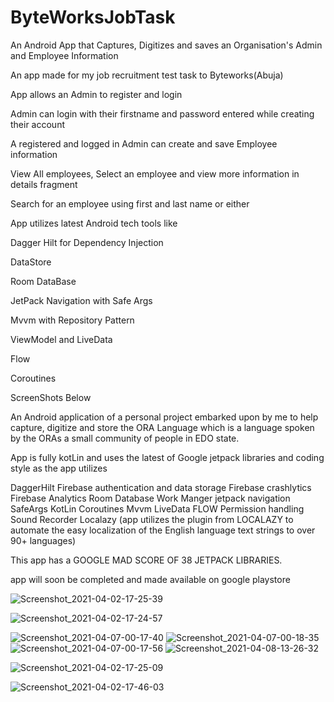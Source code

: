 # ByteWorksJobTask
An Android App that Captures, Digitizes and saves an Organisation's Admin and Employee Information

An app made for my job recruitment test task to Byteworks(Abuja)

App allows an Admin to register and login

Admin can login with their firstname and password entered while creating their account

A registered and logged in Admin can create and save Employee information

View All employees, Select an employee and view more information in details fragment

Search for an employee using first and last name or either

App utilizes latest Android tech tools like

Dagger Hilt for Dependency Injection

DataStore

Room DataBase

JetPack Navigation with Safe Args

Mvvm with Repository Pattern

ViewModel and LiveData

Flow

Coroutines

ScreenShots Below

An Android application of a personal project embarked upon by me to help capture, digitize and store the ORA Language which is a language spoken by the ORAs a small community of people in EDO state.

App is fully kotLin and uses the latest of Google jetpack libraries and coding style as the app utilizes

DaggerHilt
Firebase authentication and data storage
Firebase crashlytics 
Firebase Analytics
Room Database
Work Manger
jetpack navigation 
SafeArgs 
KotLin Coroutines
Mvvm LiveData 
FLOW
Permission handling 
Sound Recorder 
Localazy (app utilizes the plugin from LOCALAZY to automate the easy localization of the English language text strings to over 90+ languages)

This app has a GOOGLE MAD SCORE OF 38 JETPACK LIBRARIES.

app will soon be completed and made available on google playstore

![Screenshot_2021-04-02-17-25-39](https://user-images.githubusercontent.com/44091450/113434806-7909e080-9396-11eb-952a-ad0b954ac093.png)

![Screenshot_2021-04-02-17-24-57](https://user-images.githubusercontent.com/44091450/113434807-7909e080-9396-11eb-8f1c-d3e1bb7075b5.png)

![Screenshot_2021-04-07-00-17-40](https://user-images.githubusercontent.com/44091450/113789840-d1254780-96f4-11eb-8efa-8f0b3aa9defd.png)
![Screenshot_2021-04-07-00-18-35](https://user-images.githubusercontent.com/44091450/113789853-d8e4ec00-96f4-11eb-80b1-64c29d0a0264.png)
![Screenshot_2021-04-07-00-17-56](https://user-images.githubusercontent.com/44091450/113789889-eac68f00-96f4-11eb-9ddd-2bd4e6598792.png)
![Screenshot_2021-04-08-13-26-32](https://user-images.githubusercontent.com/44091450/114027350-1ef09b80-982c-11eb-8bdb-838c2290d82e.png)

![Screenshot_2021-04-02-17-25-09](https://user-images.githubusercontent.com/44091450/113434808-7909e080-9396-11eb-9b1e-d5cc17fbf8f8.png)

![Screenshot_2021-04-02-17-46-03](https://user-images.githubusercontent.com/44091450/113436055-ddc63a80-9398-11eb-8f5f-9442a82a848f.png)
